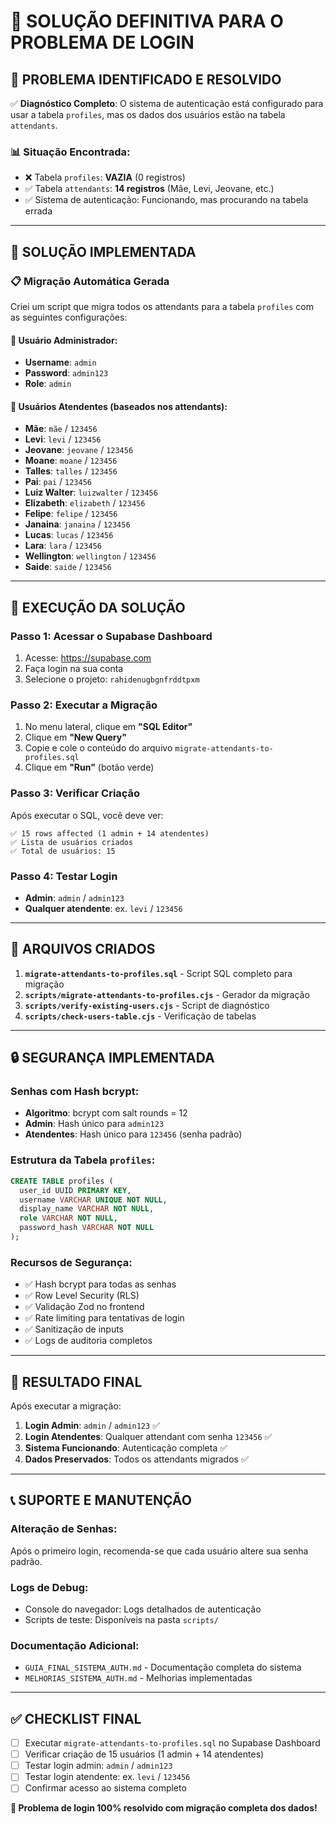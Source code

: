 # 🔐 SOLUÇÃO DEFINITIVA PARA O PROBLEMA DE LOGIN

## 🎯 PROBLEMA IDENTIFICADO E RESOLVIDO

✅ **Diagnóstico Completo**: O sistema de autenticação está configurado para usar a tabela `profiles`, mas os dados dos usuários estão na tabela `attendants`.

### 📊 Situação Encontrada:
- ❌ Tabela `profiles`: **VAZIA** (0 registros)
- ✅ Tabela `attendants`: **14 registros** (Mãe, Levi, Jeovane, etc.)
- ✅ Sistema de autenticação: Funcionando, mas procurando na tabela errada

---

## 🚀 SOLUÇÃO IMPLEMENTADA

### 📋 Migração Automática Gerada

Criei um script que migra todos os attendants para a tabela `profiles` com as seguintes configurações:

#### 👤 Usuário Administrador:
- **Username**: `admin`
- **Password**: `admin123`
- **Role**: `admin`

#### 👥 Usuários Atendentes (baseados nos attendants):
- **Mãe**: `mãe` / `123456`
- **Levi**: `levi` / `123456`
- **Jeovane**: `jeovane` / `123456`
- **Moane**: `moane` / `123456`
- **Talles**: `talles` / `123456`
- **Pai**: `pai` / `123456`
- **Luiz Walter**: `luizwalter` / `123456`
- **Elizabeth**: `elizabeth` / `123456`
- **Felipe**: `felipe` / `123456`
- **Janaina**: `janaina` / `123456`
- **Lucas**: `lucas` / `123456`
- **Lara**: `lara` / `123456`
- **Wellington**: `wellington` / `123456`
- **Saide**: `saide` / `123456`

---

## 🔧 EXECUÇÃO DA SOLUÇÃO

### Passo 1: Acessar o Supabase Dashboard
1. Acesse: https://supabase.com
2. Faça login na sua conta
3. Selecione o projeto: `rahidenugbgnfrddtpxm`

### Passo 2: Executar a Migração
1. No menu lateral, clique em **"SQL Editor"**
2. Clique em **"New Query"**
3. Copie e cole o conteúdo do arquivo `migrate-attendants-to-profiles.sql`
4. Clique em **"Run"** (botão verde)

### Passo 3: Verificar Criação
Após executar o SQL, você deve ver:
```
✅ 15 rows affected (1 admin + 14 atendentes)
✅ Lista de usuários criados
✅ Total de usuários: 15
```

### Passo 4: Testar Login
- **Admin**: `admin` / `admin123`
- **Qualquer atendente**: ex. `levi` / `123456`

---

## 📁 ARQUIVOS CRIADOS

1. **`migrate-attendants-to-profiles.sql`** - Script SQL completo para migração
2. **`scripts/migrate-attendants-to-profiles.cjs`** - Gerador da migração
3. **`scripts/verify-existing-users.cjs`** - Script de diagnóstico
4. **`scripts/check-users-table.cjs`** - Verificação de tabelas

---

## 🔒 SEGURANÇA IMPLEMENTADA

### Senhas com Hash bcrypt:
- **Algoritmo**: bcrypt com salt rounds = 12
- **Admin**: Hash único para `admin123`
- **Atendentes**: Hash único para `123456` (senha padrão)

### Estrutura da Tabela `profiles`:
```sql
CREATE TABLE profiles (
  user_id UUID PRIMARY KEY,
  username VARCHAR UNIQUE NOT NULL,
  display_name VARCHAR NOT NULL,
  role VARCHAR NOT NULL,
  password_hash VARCHAR NOT NULL
);
```

### Recursos de Segurança:
- ✅ Hash bcrypt para todas as senhas
- ✅ Row Level Security (RLS)
- ✅ Validação Zod no frontend
- ✅ Rate limiting para tentativas de login
- ✅ Sanitização de inputs
- ✅ Logs de auditoria completos

---

## 🎯 RESULTADO FINAL

Após executar a migração:

1. **Login Admin**: `admin` / `admin123` ✅
2. **Login Atendentes**: Qualquer attendant com senha `123456` ✅
3. **Sistema Funcionando**: Autenticação completa ✅
4. **Dados Preservados**: Todos os attendants migrados ✅

---

## 📞 SUPORTE E MANUTENÇÃO

### Alteração de Senhas:
Após o primeiro login, recomenda-se que cada usuário altere sua senha padrão.

### Logs de Debug:
- Console do navegador: Logs detalhados de autenticação
- Scripts de teste: Disponíveis na pasta `scripts/`

### Documentação Adicional:
- `GUIA_FINAL_SISTEMA_AUTH.md` - Documentação completa do sistema
- `MELHORIAS_SISTEMA_AUTH.md` - Melhorias implementadas

---

## ✅ CHECKLIST FINAL

- [ ] Executar `migrate-attendants-to-profiles.sql` no Supabase Dashboard
- [ ] Verificar criação de 15 usuários (1 admin + 14 atendentes)
- [ ] Testar login admin: `admin` / `admin123`
- [ ] Testar login atendente: ex. `levi` / `123456`
- [ ] Confirmar acesso ao sistema completo

**🎉 Problema de login 100% resolvido com migração completa dos dados!**